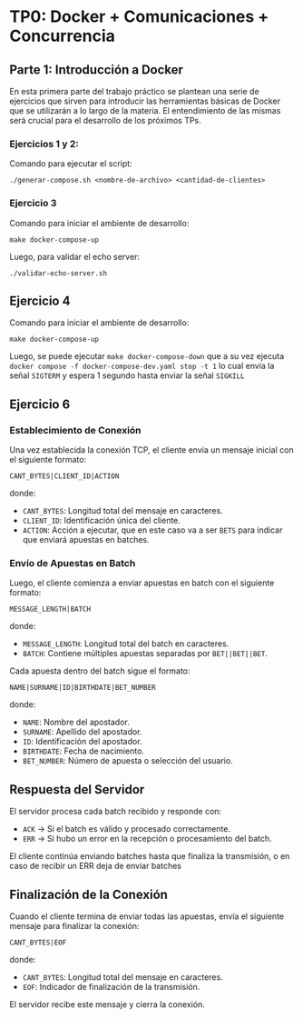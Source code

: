 # TP0: Docker + Comunicaciones + Concurrencia

## Parte 1: Introducción a Docker
En esta primera parte del trabajo práctico se plantean una serie de ejercicios que sirven para introducir las herramientas básicas de Docker que se utilizarán a lo largo de la materia. El entendimiento de las mismas será crucial para el desarrollo de los próximos TPs.

### Ejercicios 1 y 2:
Comando para ejecutar el script:

`./generar-compose.sh <nombre-de-archivo> <cantidad-de-clientes>`

### Ejercicio 3
Comando para iniciar el ambiente de desarrollo:

`make docker-compose-up`

Luego, para validar el echo server:

`./validar-echo-server.sh`

## Ejercicio 4
Comando para iniciar el ambiente de desarrollo:

`make docker-compose-up`

Luego, se puede ejecutar `make docker-compose-down` que a su vez ejecuta `docker compose -f docker-compose-dev.yaml stop -t 1` lo cual envía la señal `SIGTERM` y espera 1 segundo hasta enviar la señal `SIGKILL`


## Ejercicio 6
### Establecimiento de Conexión
Una vez establecida la conexión TCP, el cliente envía un mensaje inicial con el siguiente formato:

```
CANT_BYTES|CLIENT_ID|ACTION
```

donde:
- `CANT_BYTES`: Longitud total del mensaje en caracteres.
- `CLIENT_ID`: Identificación única del cliente.
- `ACTION`: Acción a ejecutar, que en este caso va a ser `BETS` para indicar que enviará apuestas en batches.

### Envío de Apuestas en Batch
Luego, el cliente comienza a enviar apuestas en batch con el siguiente formato:

```
MESSAGE_LENGTH|BATCH
```

donde:
- `MESSAGE_LENGTH`: Longitud total del batch en caracteres.
- `BATCH`: Contiene múltiples apuestas separadas por `BET||BET||BET`.

Cada apuesta dentro del batch sigue el formato:

```
NAME|SURNAME|ID|BIRTHDATE|BET_NUMBER
```

donde:
- `NAME`: Nombre del apostador.
- `SURNAME`: Apellido del apostador.
- `ID`: Identificación del apostador.
- `BIRTHDATE`: Fecha de nacimiento.
- `BET_NUMBER`: Número de apuesta o selección del usuario.

## Respuesta del Servidor
El servidor procesa cada batch recibido y responde con:

- `ACK` → Si el batch es válido y procesado correctamente.
- `ERR` → Si hubo un error en la recepción o procesamiento del batch.

El cliente continúa enviando batches hasta que finaliza la transmisión, o en caso de recibir un ERR deja de enviar batches

## Finalización de la Conexión
Cuando el cliente termina de enviar todas las apuestas, envía el siguiente mensaje para finalizar la conexión:

```
CANT_BYTES|EOF
```

donde:
- `CANT_BYTES`: Longitud total del mensaje en caracteres.
- `EOF`: Indicador de finalización de la transmisión.

El servidor recibe este mensaje y cierra la conexión.

